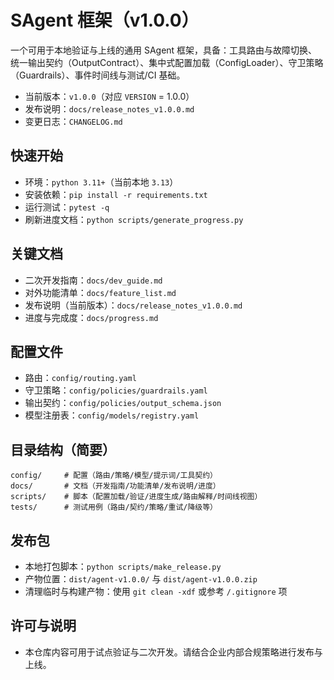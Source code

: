 # SAgent 框架（v1.0.0）

一个可用于本地验证与上线的通用 SAgent 框架，具备：工具路由与故障切换、统一输出契约（OutputContract）、集中式配置加载（ConfigLoader）、守卫策略（Guardrails）、事件时间线与测试/CI 基础。

- 当前版本：`v1.0.0`（对应 `VERSION` = 1.0.0）
- 发布说明：`docs/release_notes_v1.0.0.md`
- 变更日志：`CHANGELOG.md`

## 快速开始
- 环境：`python 3.11+`（当前本地 `3.13`）
- 安装依赖：`pip install -r requirements.txt`
- 运行测试：`pytest -q`
- 刷新进度文档：`python scripts/generate_progress.py`

## 关键文档
- 二次开发指南：`docs/dev_guide.md`
- 对外功能清单：`docs/feature_list.md`
- 发布说明（当前版本）：`docs/release_notes_v1.0.0.md`
- 进度与完成度：`docs/progress.md`

## 配置文件
- 路由：`config/routing.yaml`
- 守卫策略：`config/policies/guardrails.yaml`
- 输出契约：`config/policies/output_schema.json`
- 模型注册表：`config/models/registry.yaml`

## 目录结构（简要）
```
config/     # 配置（路由/策略/模型/提示词/工具契约）
docs/       # 文档（开发指南/功能清单/发布说明/进度）
scripts/    # 脚本（配置加载/验证/进度生成/路由解释/时间线视图）
tests/      # 测试用例（路由/契约/策略/重试/降级等）
```

## 发布包
- 本地打包脚本：`python scripts/make_release.py`
- 产物位置：`dist/agent-v1.0.0/` 与 `dist/agent-v1.0.0.zip`
- 清理临时与构建产物：使用 `git clean -xdf` 或参考 `/.gitignore` 项

## 许可与说明
- 本仓库内容可用于试点验证与二次开发。请结合企业内部合规策略进行发布与上线。
